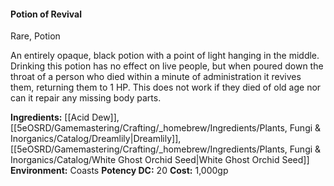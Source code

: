 #### Potion of Revival
Rare, Potion

An entirely opaque, black potion with a point of light hanging in the middle. Drinking this potion has no effect on live people, but when poured down the throat of a person who died within a minute of administration it revives them, returning them to 1 HP. This does not work if they died of old age nor can it repair any missing body parts.

**Ingredients:** [[Acid Dew]], [[5eOSRD/Gamemastering/Crafting/_homebrew/Ingredients/Plants, Fungi & Inorganics/Catalog/Dreamlily|Dreamlily]], [[5eOSRD/Gamemastering/Crafting/_homebrew/Ingredients/Plants, Fungi & Inorganics/Catalog/White Ghost Orchid Seed|White Ghost Orchid Seed]] 
**Environment:** Coasts
**Potency DC:** 20
**Cost:** 1,000gp

